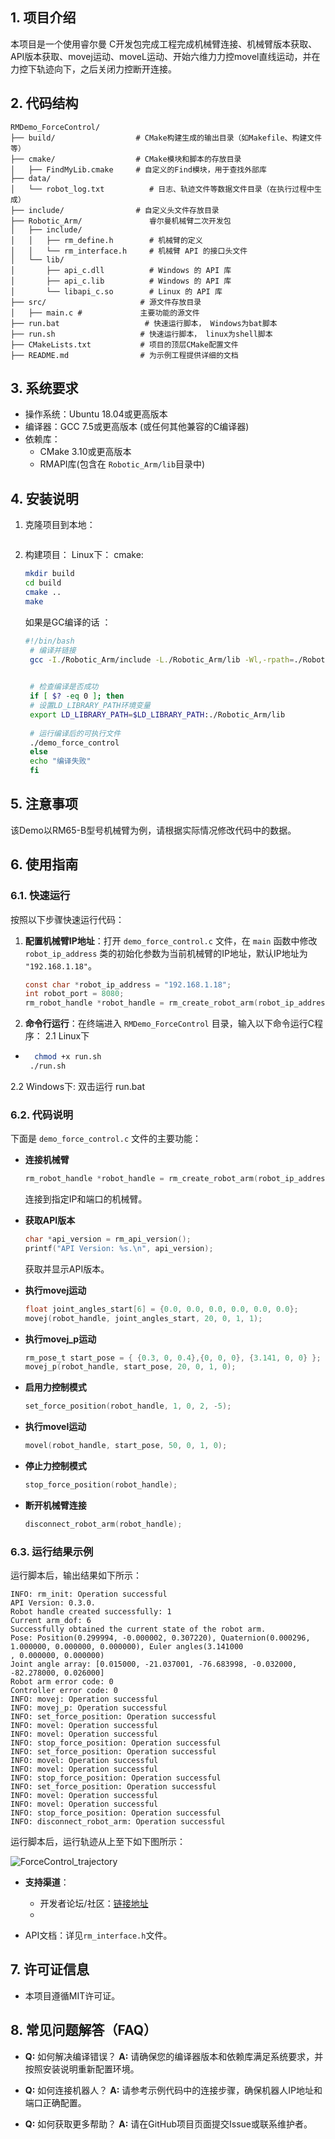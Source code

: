 ## **1. 项目介绍**
本项目是一个使用睿尔曼 C开发包完成工程完成机械臂连接、机械臂版本获取、API版本获取、movej运动、moveL运动、开始六维力力控movel直线运动，并在力控下轨迹向下，之后关闭力控断开连接。

## **2. 代码结构**
```
RMDemo_ForceControl/
├── build/                  # CMake构建生成的输出目录（如Makefile、构建文件等）
├── cmake/                  # CMake模块和脚本的存放目录
│   ├── FindMyLib.cmake     # 自定义的Find模块，用于查找外部库
├── data/
│   └── robot_log.txt          # 日志、轨迹文件等数据文件目录（在执行过程中生成）
├── include/                # 自定义头文件存放目录
├── Robotic_Arm/               睿尔曼机械臂二次开发包
│   ├── include/
│   │   ├── rm_define.h        # 机械臂的定义
│   │   └── rm_interface.h     # 机械臂 API 的接口头文件
│   └── lib/
│       ├── api_c.dll          # Windows 的 API 库
│       ├── api_c.lib          # Windows 的 API 库
│       └── libapi_c.so        # Linux 的 API 库
├── src/                     # 源文件存放目录
│   ├── main.c #             主要功能的源文件
├── run.bat                   # 快速运行脚本， Windows为bat脚本
├── run.sh                   # 快速运行脚本， linux为shell脚本
├── CMakeLists.txt           # 项目的顶层CMake配置文件
├── README.md                # 为示例工程提供详细的文档

```
## **3. 系统要求**

- 操作系统：Ubuntu 18.04或更高版本
- 编译器：GCC 7.5或更高版本 (或任何其他兼容的C编译器)
- 依赖库：
  - CMake 3.10或更高版本
  - RMAPI库(包含在 `Robotic_Arm/lib`目录中)

    
## **4. 安装说明**

1. 克隆项目到本地：

   ```bash

   ```

2. 构建项目：
   Linux下：
   cmake:
   ```bash
   mkdir build
   cd build
   cmake ..
   make
   
   ```
   
   如果是GC编译的话 ：
   ```bash
   #!/bin/bash
    # 编译并链接
    gcc -I./Robotic_Arm/include -L./Robotic_Arm/lib -Wl,-rpath=./Robotic_Arm/lib -o demo_force_control src/demo_force_control.c src/utils.c src/main.c -lapi_c

    
    # 检查编译是否成功
    if [ $? -eq 0 ]; then
    # 设置LD_LIBRARY_PATH环境变量
    export LD_LIBRARY_PATH=$LD_LIBRARY_PATH:./Robotic_Arm/lib
    
    # 运行编译后的可执行文件
    ./demo_force_control
    else
    echo "编译失败"
    fi
   ```


## **5. 注意事项**

该Demo以RM65-B型号机械臂为例，请根据实际情况修改代码中的数据。

## **6. 使用指南**

### **6.1. 快速运行**

按照以下步骤快速运行代码：

1. **配置机械臂IP地址**：打开 `demo_force_control.c` 文件，在 `main` 函数中修改 `robot_ip_address` 类的初始化参数为当前机械臂的IP地址，默认IP地址为 `"192.168.1.18"`。

    ```C
    const char *robot_ip_address = "192.168.1.18";
    int robot_port = 8080;
    rm_robot_handle *robot_handle = rm_create_robot_arm(robot_ip_address, robot_port);
    ```

2. **命令行运行**：在终端进入 `RMDemo_ForceControl` 目录，输入以下命令运行C程序：
   2.1 Linux下
* ```bash
    chmod +x run.sh
   ./run.sh
    ```

2.2  Windows下: 双击运行 run.bat


### **6.2. 代码说明**

下面是 `demo_force_control.c` 文件的主要功能：


- **连接机械臂**
    ```C
    rm_robot_handle *robot_handle = rm_create_robot_arm(robot_ip_address, robot_port);
    ```
  连接到指定IP和端口的机械臂。

- **获取API版本**

    ```C
    char *api_version = rm_api_version();
    printf("API Version: %s.\n", api_version);
    ```
  获取并显示API版本。

- **执行movej运动**

    ```C
    float joint_angles_start[6] = {0.0, 0.0, 0.0, 0.0, 0.0, 0.0};
    movej(robot_handle, joint_angles_start, 20, 0, 1, 1);
    ```

- **执行movej_p运动**

    ```C
    rm_pose_t start_pose = { {0.3, 0, 0.4},{0, 0, 0}, {3.141, 0, 0} };
    movej_p(robot_handle, start_pose, 20, 0, 1, 0);
    ```

- **启用力控制模式**

    ```C
    set_force_position(robot_handle, 1, 0, 2, -5);
    ```

- **执行movel运动**

    ```C
    movel(robot_handle, start_pose, 50, 0, 1, 0);
    ```

- **停止力控制模式**

    ```C
    stop_force_position(robot_handle);
    ```

- **断开机械臂连接**

    ```C
    disconnect_robot_arm(robot_handle);
    ```


### **6.3. 运行结果示例**

运行脚本后，输出结果如下所示：

```
INFO: rm_init: Operation successful
API Version: 0.3.0.
Robot handle created successfully: 1
Current arm_dof: 6
Successfully obtained the current state of the robot arm.
Pose: Position(0.299994, -0.000002, 0.307220), Quaternion(0.000296, 1.000000, 0.000000, 0.000000), Euler angles(3.141000
, 0.000000, 0.000000)
Joint angle array: [0.015000, -21.037001, -76.683998, -0.032000, -82.278000, 0.026000]
Robot arm error code: 0
Controller error code: 0
INFO: movej: Operation successful
INFO: movej_p: Operation successful
INFO: set_force_position: Operation successful
INFO: movel: Operation successful
INFO: movel: Operation successful
INFO: stop_force_position: Operation successful
INFO: set_force_position: Operation successful
INFO: movel: Operation successful
INFO: movel: Operation successful
INFO: stop_force_position: Operation successful
INFO: set_force_position: Operation successful
INFO: movel: Operation successful
INFO: movel: Operation successful
INFO: stop_force_position: Operation successful
INFO: disconnect_robot_arm: Operation successful
```
运行脚本后，运行轨迹从上至下如下图所示：

![ForceControl_trajectory](ForceControl_trajectory.png)



* **支持渠道**：

    + 开发者论坛/社区：[链接地址](https://bbs.realman-robotics.cn)
    + 

- API文档：详见`rm_interface.h`文件。


## **7. 许可证信息**

* 本项目遵循MIT许可证。

## **8. 常见问题解答（FAQ）**


- **Q:** 如何解决编译错误？
  **A:** 请确保您的编译器版本和依赖库满足系统要求，并按照安装说明重新配置环境。

- **Q:** 如何连接机器人？
  **A:** 请参考示例代码中的连接步骤，确保机器人IP地址和端口正确配置。

- **Q:** 如何获取更多帮助？
  **A:** 请在GitHub项目页面提交Issue或联系维护者。
